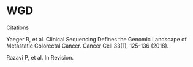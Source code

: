 # WGD

Citations

Yaeger R, et al. Clinical Sequencing Defines the Genomic Landscape of Metastatic Colorectal Cancer. Cancer Cell 33(1), 125-136 (2018).

Razavi P, et al. In Revision.
